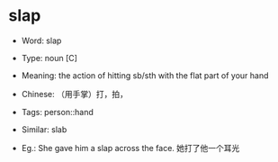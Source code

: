 # slap

- Word: slap

- Type: noun [C]
- Meaning: the action of hitting sb/sth with the flat part of your hand
- Chinese: （用手掌）打，拍，
- Tags: person::hand
- Similar: slab
- Eg.: She gave him a slap across the face. 她打了他一个耳光

